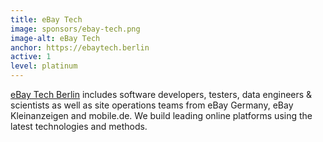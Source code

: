 ```yaml
---
title: eBay Tech
image: sponsors/ebay-tech.png
image-alt: eBay Tech
anchor: https://ebaytech.berlin
active: 1
level: platinum
---
```


 [eBay Tech Berlin](https://ebaytech.berlin) includes software developers, testers, data engineers & scientists as well as site operations teams from eBay Germany, eBay Kleinanzeigen and mobile.de. We build leading online platforms using the latest technologies and methods.

